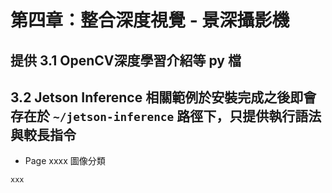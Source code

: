 # 第四章：整合深度視覺 - 景深攝影機  
## 提供 3.1 OpenCV深度學習介紹等 py 檔
## 3.2 Jetson Inference 相關範例於安裝完成之後即會存在於 `~/jetson-inference` 路徑下，只提供執行語法與較長指令

* Page xxxx 圖像分類
```bash
xxx
```


